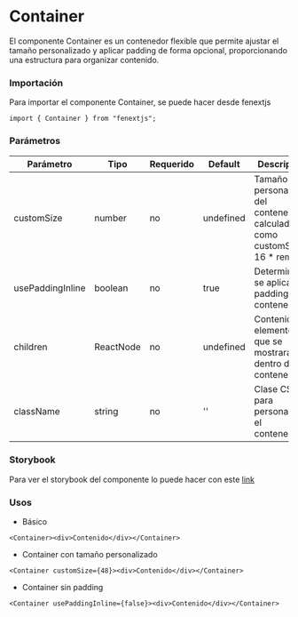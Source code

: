 # Container

El componente Container es un contenedor flexible que permite ajustar el tamaño personalizado y aplicar padding de forma opcional, proporcionando una estructura para organizar contenido.

### Importación

Para importar el componente Container, se puede hacer desde fenextjs

```tsx copy
import { Container } from "fenextjs";
```

### Parámetros

| Parámetro | Tipo | Requerido | Default | Descripcion |
| --------- | ---- | --------- | ------- | ----------- |
| customSize | number | no | undefined | Tamaño personalizado del contenedor, calculado como customSize / 16 * rem. |
| usePaddingInline | boolean | no | true | Determina si se aplica padding en el contenedor. |
| children | ReactNode | no | undefined | Contenido o elementos que se mostrarán dentro del contenedor. |
| className | string | no | '' | Clase CSS para personalizar el contenedor. |

### Storybook

Para ver el storybook del componente lo puede hacer con este [link](https://fenextjs-component-storybook.vercel.app/?path=/story/component-container--index)

### Usos

- Básico

```tsx copy
<Container><div>Contenido</div></Container>
```

- Container con tamaño personalizado

```tsx copy
<Container customSize={48}><div>Contenido</div></Container>
```

- Container sin padding

```tsx copy
<Container usePaddingInline={false}><div>Contenido</div></Container>
```

